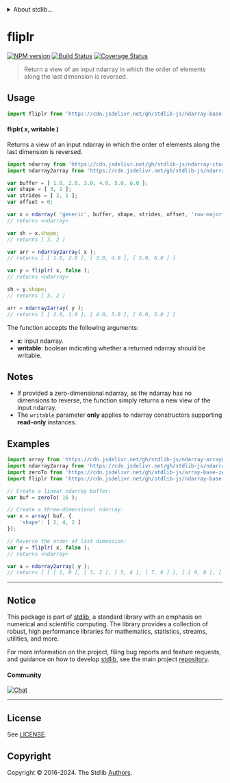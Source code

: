 <!--

@license Apache-2.0

Copyright (c) 2023 The Stdlib Authors.

Licensed under the Apache License, Version 2.0 (the "License");
you may not use this file except in compliance with the License.
You may obtain a copy of the License at

   http://www.apache.org/licenses/LICENSE-2.0

Unless required by applicable law or agreed to in writing, software
distributed under the License is distributed on an "AS IS" BASIS,
WITHOUT WARRANTIES OR CONDITIONS OF ANY KIND, either express or implied.
See the License for the specific language governing permissions and
limitations under the License.

-->


<details>
  <summary>
    About stdlib...
  </summary>
  <p>We believe in a future in which the web is a preferred environment for numerical computation. To help realize this future, we've built stdlib. stdlib is a standard library, with an emphasis on numerical and scientific computation, written in JavaScript (and C) for execution in browsers and in Node.js.</p>
  <p>The library is fully decomposable, being architected in such a way that you can swap out and mix and match APIs and functionality to cater to your exact preferences and use cases.</p>
  <p>When you use stdlib, you can be absolutely certain that you are using the most thorough, rigorous, well-written, studied, documented, tested, measured, and high-quality code out there.</p>
  <p>To join us in bringing numerical computing to the web, get started by checking us out on <a href="https://github.com/stdlib-js/stdlib">GitHub</a>, and please consider <a href="https://opencollective.com/stdlib">financially supporting stdlib</a>. We greatly appreciate your continued support!</p>
</details>

# fliplr

[![NPM version][npm-image]][npm-url] [![Build Status][test-image]][test-url] [![Coverage Status][coverage-image]][coverage-url] <!-- [![dependencies][dependencies-image]][dependencies-url] -->

> Return a view of an input ndarray in which the order of elements along the last dimension is reversed.

<!-- Section to include introductory text. Make sure to keep an empty line after the intro `section` element and another before the `/section` close. -->

<section class="intro">

</section>

<!-- /.intro -->

<!-- Package usage documentation. -->



<section class="usage">

## Usage

```javascript
import fliplr from 'https://cdn.jsdelivr.net/gh/stdlib-js/ndarray-base-fliplr@deno/mod.js';
```

#### fliplr( x, writable )

Returns a view of an input ndarray in which the order of elements along the last dimension is reversed.

```javascript
import ndarray from 'https://cdn.jsdelivr.net/gh/stdlib-js/ndarray-ctor@deno/mod.js';
import ndarray2array from 'https://cdn.jsdelivr.net/gh/stdlib-js/ndarray-to-array@deno/mod.js';

var buffer = [ 1.0, 2.0, 3.0, 4.0, 5.0, 6.0 ];
var shape = [ 3, 2 ];
var strides = [ 2, 1 ];
var offset = 0;

var x = ndarray( 'generic', buffer, shape, strides, offset, 'row-major' );
// returns <ndarray>

var sh = x.shape;
// returns [ 3, 2 ]

var arr = ndarray2array( x );
// returns [ [ 1.0, 2.0 ], [ 3.0, 4.0 ], [ 5.0, 6.0 ] ]

var y = fliplr( x, false );
// returns <ndarray>

sh = y.shape;
// returns [ 3, 2 ]

arr = ndarray2array( y );
// returns [ [ 2.0, 1.0 ], [ 4.0, 3.0 ], [ 6.0, 5.0 ] ]
```

The function accepts the following arguments:

-   **x**: input ndarray.
-   **writable**: boolean indicating whether a returned ndarray should be writable.

</section>

<!-- /.usage -->

<!-- Package usage notes. Make sure to keep an empty line after the `section` element and another before the `/section` close. -->

<section class="notes">

## Notes

-   If provided a zero-dimensional ndarray, as the ndarray has no dimensions to reverse, the function simply returns a new view of the input ndarray.
-   The `writable` parameter **only** applies to ndarray constructors supporting **read-only** instances.

</section>

<!-- /.notes -->

<!-- Package usage examples. -->

<section class="examples">

## Examples

<!-- eslint no-undef: "error" -->

```javascript
import array from 'https://cdn.jsdelivr.net/gh/stdlib-js/ndarray-array@deno/mod.js';
import ndarray2array from 'https://cdn.jsdelivr.net/gh/stdlib-js/ndarray-to-array@deno/mod.js';
import zeroTo from 'https://cdn.jsdelivr.net/gh/stdlib-js/array-base-zero-to@deno/mod.js';
import fliplr from 'https://cdn.jsdelivr.net/gh/stdlib-js/ndarray-base-fliplr@deno/mod.js';

// Create a linear ndarray buffer:
var buf = zeroTo( 16 );

// Create a three-dimensional ndarray:
var x = array( buf, {
    'shape': [ 2, 4, 2 ]
});

// Reverse the order of last dimension:
var y = fliplr( x, false );
// returns <ndarray>

var a = ndarray2array( y );
// returns [ [ [ 1, 0 ], [ 3, 2 ], [ 5, 4 ], [ 7, 6 ] ], [ [ 9, 8 ], [ 11, 10 ], [ 13, 12 ], [ 15, 14 ] ] ]
```

</section>

<!-- /.examples -->

<!-- Section to include cited references. If references are included, add a horizontal rule *before* the section. Make sure to keep an empty line after the `section` element and another before the `/section` close. -->

<section class="references">

</section>

<!-- /.references -->

<!-- Section for related `stdlib` packages. Do not manually edit this section, as it is automatically populated. -->

<section class="related">

</section>

<!-- /.related -->

<!-- Section for all links. Make sure to keep an empty line after the `section` element and another before the `/section` close. -->


<section class="main-repo" >

* * *

## Notice

This package is part of [stdlib][stdlib], a standard library with an emphasis on numerical and scientific computing. The library provides a collection of robust, high performance libraries for mathematics, statistics, streams, utilities, and more.

For more information on the project, filing bug reports and feature requests, and guidance on how to develop [stdlib][stdlib], see the main project [repository][stdlib].

#### Community

[![Chat][chat-image]][chat-url]

---

## License

See [LICENSE][stdlib-license].


## Copyright

Copyright &copy; 2016-2024. The Stdlib [Authors][stdlib-authors].

</section>

<!-- /.stdlib -->

<!-- Section for all links. Make sure to keep an empty line after the `section` element and another before the `/section` close. -->

<section class="links">

[npm-image]: http://img.shields.io/npm/v/@stdlib/ndarray-base-fliplr.svg
[npm-url]: https://npmjs.org/package/@stdlib/ndarray-base-fliplr

[test-image]: https://github.com/stdlib-js/ndarray-base-fliplr/actions/workflows/test.yml/badge.svg?branch=main
[test-url]: https://github.com/stdlib-js/ndarray-base-fliplr/actions/workflows/test.yml?query=branch:main

[coverage-image]: https://img.shields.io/codecov/c/github/stdlib-js/ndarray-base-fliplr/main.svg
[coverage-url]: https://codecov.io/github/stdlib-js/ndarray-base-fliplr?branch=main

<!--

[dependencies-image]: https://img.shields.io/david/stdlib-js/ndarray-base-fliplr.svg
[dependencies-url]: https://david-dm.org/stdlib-js/ndarray-base-fliplr/main

-->

[chat-image]: https://img.shields.io/gitter/room/stdlib-js/stdlib.svg
[chat-url]: https://app.gitter.im/#/room/#stdlib-js_stdlib:gitter.im

[stdlib]: https://github.com/stdlib-js/stdlib

[stdlib-authors]: https://github.com/stdlib-js/stdlib/graphs/contributors

[umd]: https://github.com/umdjs/umd
[es-module]: https://developer.mozilla.org/en-US/docs/Web/JavaScript/Guide/Modules

[deno-url]: https://github.com/stdlib-js/ndarray-base-fliplr/tree/deno
[deno-readme]: https://github.com/stdlib-js/ndarray-base-fliplr/blob/deno/README.md
[umd-url]: https://github.com/stdlib-js/ndarray-base-fliplr/tree/umd
[umd-readme]: https://github.com/stdlib-js/ndarray-base-fliplr/blob/umd/README.md
[esm-url]: https://github.com/stdlib-js/ndarray-base-fliplr/tree/esm
[esm-readme]: https://github.com/stdlib-js/ndarray-base-fliplr/blob/esm/README.md
[branches-url]: https://github.com/stdlib-js/ndarray-base-fliplr/blob/main/branches.md

[stdlib-license]: https://raw.githubusercontent.com/stdlib-js/ndarray-base-fliplr/main/LICENSE

</section>

<!-- /.links -->
